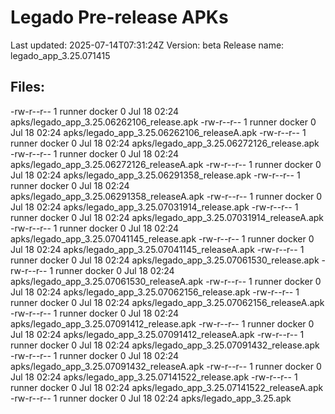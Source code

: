 # Legado Pre-release APKs
Last updated: 2025-07-14T07:31:24Z
Version: beta
Release name: legado_app_3.25.071415
## Files:
-rw-r--r-- 1 runner docker 0 Jul 18 02:24 apks/legado_app_3.25.06262106_release.apk
-rw-r--r-- 1 runner docker 0 Jul 18 02:24 apks/legado_app_3.25.06262106_releaseA.apk
-rw-r--r-- 1 runner docker 0 Jul 18 02:24 apks/legado_app_3.25.06272126_release.apk
-rw-r--r-- 1 runner docker 0 Jul 18 02:24 apks/legado_app_3.25.06272126_releaseA.apk
-rw-r--r-- 1 runner docker 0 Jul 18 02:24 apks/legado_app_3.25.06291358_release.apk
-rw-r--r-- 1 runner docker 0 Jul 18 02:24 apks/legado_app_3.25.06291358_releaseA.apk
-rw-r--r-- 1 runner docker 0 Jul 18 02:24 apks/legado_app_3.25.07031914_release.apk
-rw-r--r-- 1 runner docker 0 Jul 18 02:24 apks/legado_app_3.25.07031914_releaseA.apk
-rw-r--r-- 1 runner docker 0 Jul 18 02:24 apks/legado_app_3.25.07041145_release.apk
-rw-r--r-- 1 runner docker 0 Jul 18 02:24 apks/legado_app_3.25.07041145_releaseA.apk
-rw-r--r-- 1 runner docker 0 Jul 18 02:24 apks/legado_app_3.25.07061530_release.apk
-rw-r--r-- 1 runner docker 0 Jul 18 02:24 apks/legado_app_3.25.07061530_releaseA.apk
-rw-r--r-- 1 runner docker 0 Jul 18 02:24 apks/legado_app_3.25.07062156_release.apk
-rw-r--r-- 1 runner docker 0 Jul 18 02:24 apks/legado_app_3.25.07062156_releaseA.apk
-rw-r--r-- 1 runner docker 0 Jul 18 02:24 apks/legado_app_3.25.07091412_release.apk
-rw-r--r-- 1 runner docker 0 Jul 18 02:24 apks/legado_app_3.25.07091412_releaseA.apk
-rw-r--r-- 1 runner docker 0 Jul 18 02:24 apks/legado_app_3.25.07091432_release.apk
-rw-r--r-- 1 runner docker 0 Jul 18 02:24 apks/legado_app_3.25.07091432_releaseA.apk
-rw-r--r-- 1 runner docker 0 Jul 18 02:24 apks/legado_app_3.25.07141522_release.apk
-rw-r--r-- 1 runner docker 0 Jul 18 02:24 apks/legado_app_3.25.07141522_releaseA.apk
-rw-r--r-- 1 runner docker 0 Jul 18 02:24 apks/legado_app_3.25.apk
